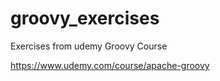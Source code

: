 # groovy_exercises

Exercises from udemy Groovy Course

https://www.udemy.com/course/apache-groovy


